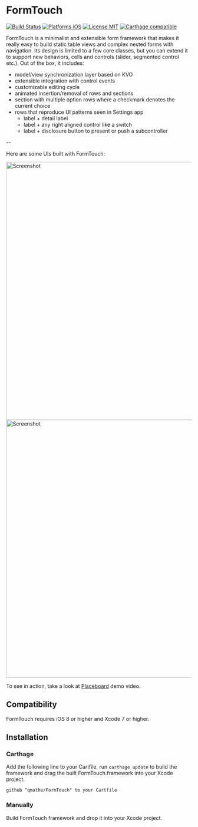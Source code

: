 FormTouch
=========

[![Build Status](https://travis-ci.org/qmathe/FormTouch.svg?branch=master)](https://travis-ci.org/qmathe/FormTouch)
[![Platforms iOS](https://img.shields.io/badge/Platforms-iOS-lightgray.svg?style=flat)](http://www.apple.com)
[![License MIT](https://img.shields.io/badge/license-MIT-blue.svg?style=flat)](https://github.com/qmathe/FormTouch/LICENSE)
[![Carthage compatible](https://img.shields.io/badge/Carthage-compatible-4BC51D.svg?style=flat)](https://github.com/Carthage/Carthage)

FormTouch is a minimalist and extensible form framework that makes it really easy to build static table views and complex nested forms with navigation. Its design is limited to a few core classes, but you can extend it to support new behaviors, cells and controls (slider, segmented control etc.). Out of the box, it includes:

- model/view synchronization layer based on KVO
- extensible integration with control events
- customizable editing cycle
- animated insertion/removal of rows and sections
- section with multiple option rows where a checkmark denotes the current choice
- rows that reproduce UI patterns seen in Settings app
	- label + detail label
	- label + any right aligned control like a switch
	- label + disclosure button to present or push a subcontroller

--

Here are some UIs built with FormTouch:

<img src="http://www.quentinmathe.com/github/FormTouch/Place%20View%206%20Tagged%20-%20iPhone%205.jpg" height="700" alt="Screenshot" />
<img src="http://www.quentinmathe.com/github/FormTouch/New%20Tag%20-%20iPhone%205.png" height="700" alt="Screenshot" />

To see in action, take a look at [Placeboard](http://www.placeboardapp.com) demo video.

Compatibility
-------------

FormTouch requires iOS 8 or higher and Xcode 7 or higher.

Installation
------------

### Carthage

Add the following line to your Cartfile, run `carthage update` to build the framework and drag the built FormTouch.framework into your Xcode project.

    github "qmathe/FormTouch" to your Cartfile

### Manually

Build FormTouch framework and drop it into your Xcode project.
